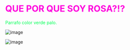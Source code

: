 
<!DOCTYPE html>
<html>
<body>

<h1 style="color:rgb(255, 0, 221);">QUE POR QUE SOY ROSA?!?</h1>

<p style="color:rgb(0, 255, 85);">Parrafo color verde palo.</p>

</body>
</html>


![image](https://github.com/user-attachments/assets/0c0fd811-156e-4169-8562-210cf5ec623b)

![image](https://github.com/user-attachments/assets/06783200-951c-4d69-888f-896e74c0b8a3)
